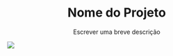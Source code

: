 <h1 align="center">Nome do Projeto</h1>

<p align="center">Escrever uma breve descrição</p>

<img src="https://img.shields.io/static/v1?label=Blog&message=Rocketseat&color=7159c1&style=for-the-badge&logo=ghost"/>
